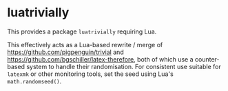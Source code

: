 # luatrivially

This provides a package `luatrivially` requiring Lua.

This effectively acts as a Lua-based rewrite / merge of https://github.com/pigpenguin/trivial and https://github.com/bgschiller/latex-therefore, both of which use a counter-based system to handle their randomisation.
For consistent use suitable for `latexmk` or other monitoring tools, set the seed using Lua's `math.randomseed()`.